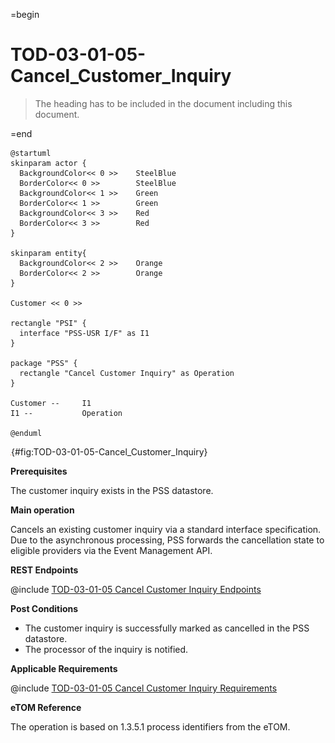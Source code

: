 =begin

# TOD-03-01-05-Cancel_Customer_Inquiry

> The heading has to be included in the document including this document.

=end

```plantuml
@startuml
skinparam actor {
  BackgroundColor<< 0 >> 	SteelBlue
  BorderColor<< 0 >> 		SteelBlue
  BackgroundColor<< 1 >> 	Green
  BorderColor<< 1 >> 		Green
  BackgroundColor<< 3 >> 	Red
  BorderColor<< 3 >> 		Red
}

skinparam entity{
  BackgroundColor<< 2 >> 	Orange
  BorderColor<< 2 >> 		Orange
}

Customer << 0 >> 

rectangle "PSI" {
  interface "PSS-USR I/F" as I1
}

package "PSS" {
  rectangle "Cancel Customer Inquiry" as Operation
}

Customer --	    I1
I1 --           Operation

@enduml

```

![TOD-03-01-05: Cancel Customer Inquiry](../../common/pixel.png){#fig:TOD-03-01-05-Cancel_Customer_Inquiry}

**Prerequisites**

The customer inquiry exists in the PSS datastore.

**Main operation**

Cancels an existing customer inquiry via a standard interface specification.
Due to the asynchronous processing, PSS forwards the cancellation state to eligible providers via the Event Management API.

**REST Endpoints**

@include [TOD-03-01-05 Cancel Customer Inquiry Endpoints](endpoints/TOD-03-01-05-Cancel_Customer_Inquiry-endpoints.md)

**Post Conditions**

* The customer inquiry is successfully marked as cancelled in the PSS datastore.
* The processor of the inquiry is notified.

**Applicable Requirements**

@include [TOD-03-01-05 Cancel Customer Inquiry Requirements](requirements/TOD-03-01-05-Cancel_Customer_Inquiry-requirements.md)

**eTOM Reference**

The operation is based on 1.3.5.1 process identifiers from the eTOM.

